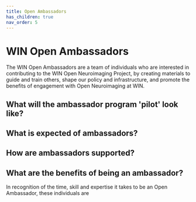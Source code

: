 ```yaml
---
title: Open Ambassadors
has_children: true
nav_order: 5
---
```


# WIN Open Ambassadors
The WIN Open Ambassadors are a team of individuals who are interested in contributing to the WIN Open Neuroimaging Project, by creating materials to guide and train others, shape our policy and infrastructure, and promote the benefits of engagement with Open Neuroimaging at WIN.



## What will the ambassador program 'pilot' look like?



## What is expected of ambassadors?



## How are ambassadors supported?



## What are the benefits of being an ambassador?
In recognition of the time, skill and expertise it takes to be an Open Ambassador, these individuals are
